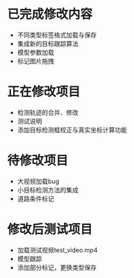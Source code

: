 # 已完成修改内容

- 不同类型标签格式加载与保存
- 集成新的目标跟踪算法
- 模型参数加载
- 标记图片拖拽

# 正在修改项目

- 检测轨迹的合并、修改
- 测试说明 
- 添加目标检测框校正与真实坐标计算功能
  
# 待修改项目

- 大视频加载bug
- 小目标检测方法的集成
- 道路条件标记

# 修改后测试项目

- 加载测试视频test_video.mp4
- 模型跟踪
- 添加部分标记，更换类型保存